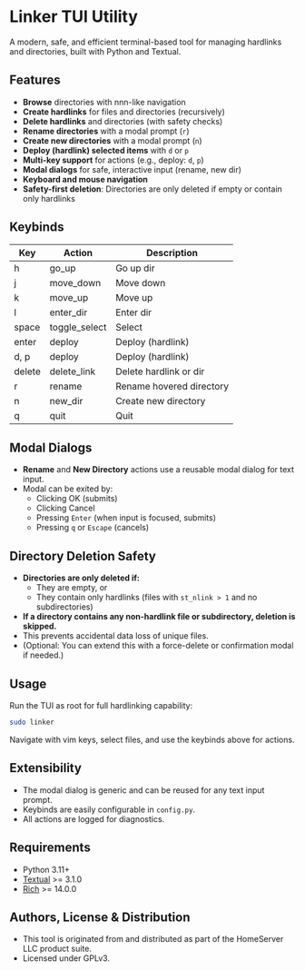 # Linker TUI Utility

A modern, safe, and efficient terminal-based tool for managing hardlinks and directories, built with Python and Textual.

## Features
- **Browse** directories with nnn-like navigation
- **Create hardlinks** for files and directories (recursively)
- **Delete hardlinks** and directories (with safety checks)
- **Rename directories** with a modal prompt (`r`)
- **Create new directories** with a modal prompt (`n`)
- **Deploy (hardlink) selected items** with `d` or `p`
- **Multi-key support** for actions (e.g., deploy: `d`, `p`)
- **Modal dialogs** for safe, interactive input (rename, new dir)
- **Keyboard and mouse navigation**
- **Safety-first deletion**: Directories are only deleted if empty or contain only hardlinks

## Keybinds
| Key      | Action             | Description                       |
|----------|--------------------|-----------------------------------|
| h        | go_up              | Go up dir                         |
| j        | move_down          | Move down                         |
| k        | move_up            | Move up                           |
| l        | enter_dir          | Enter dir                         |
| space    | toggle_select      | Select                            |
| enter    | deploy             | Deploy (hardlink)                 |
| d, p     | deploy             | Deploy (hardlink)                 |
| delete   | delete_link        | Delete hardlink or dir            |
| r        | rename             | Rename hovered directory          |
| n        | new_dir            | Create new directory              |
| q        | quit               | Quit                              |

## Modal Dialogs
- **Rename** and **New Directory** actions use a reusable modal dialog for text input.
- Modal can be exited by:
  - Clicking OK (submits)
  - Clicking Cancel
  - Pressing `Enter` (when input is focused, submits)
  - Pressing `q` or `Escape` (cancels)

## Directory Deletion Safety
- **Directories are only deleted if:**
  - They are empty, or
  - They contain only hardlinks (files with `st_nlink > 1` and no subdirectories)
- **If a directory contains any non-hardlink file or subdirectory, deletion is skipped.**
- This prevents accidental data loss of unique files.
- (Optional: You can extend this with a force-delete or confirmation modal if needed.)

## Usage
Run the TUI as root for full hardlinking capability:
```sh
sudo linker
```

Navigate with vim keys, select files, and use the keybinds above for actions.

## Extensibility
- The modal dialog is generic and can be reused for any text input prompt.
- Keybinds are easily configurable in `config.py`.
- All actions are logged for diagnostics.

## Requirements
- Python 3.11+
- [Textual](https://github.com/Textualize/textual) >= 3.1.0
- [Rich](https://github.com/Textualize/rich) >= 14.0.0

## Authors, License & Distribution
- This tool is originated from and distributed as part of the HomeServer LLC product suite.
- Licensed under GPLv3.
